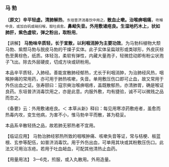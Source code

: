 ### 马  勃

**〔原文〕辛平轻虚。清肺解热**，<small>东垣普济消毒饮中用之。</small>**散血止嗽。治喉痹咽痛**，<small>吹喉中良，或加白矾或硝扫喉，取吐痰愈。</small>**鼻衄失音。外用敷诸疮良。生湿地朽木上，状如肺肝，紫色虚软，弹之粉出，取粉用**。

【讲解】 **马勃味辛质轻，长于宣散，以利咽消肿为主要功效**。为马勃科植物大颓马勃、紫颓马勃与脱皮马勃的干燥子实体。此子实体呈扁球形或类球形，外皮灰棕色至黄棕色，纸质。体轻泡，柔软有弹性，内藏大量孢子，轻微捻动即有粉尘状孢子飞出。除去外层硬皮，切成方块或研粉用。

本品辛平质轻，入肺经。善能宣散肺经郁热，尤长于利咽消肿，为治肺经风热，咽喉肿痛的常用药，亦可用于肺热咳嗽，失音。单用敷压伤口即可止血，故又常用于外伤出血之证。张寿颐曰：寇宗奭治喉痹咽疼，盖既散郁热，亦清肺胃，确是喉证良药。东垣普济消毒饮用之，亦是此意。内服外敷，均有捷验，诚不可以微贱之品而忽之。

《备要》云：外用敷诸疮良。＜ 本草从新》释曰：每见用寒凉药敷疮者，虽愈而热毒内攻，变生他病，为害不小，惟马勃辛平而散，甚为稳妥。

本品系辛散轻扬之品，故若肺无邪热者不宜用。

【临证应用】   马勃治肺经邪热所致的咽喉肿痛、咳嗽失音等证，常与桔梗、板蓝根、玄参等配伍，如普济消毒饮。用于外伤出血，可单用其块或其粉敷压伤口。此法又可用治冻疮。若用于吐血衄血，可配其他清热止血药。

【用量用法】 3—6克，煎服，或入丸散用。外用造量。
